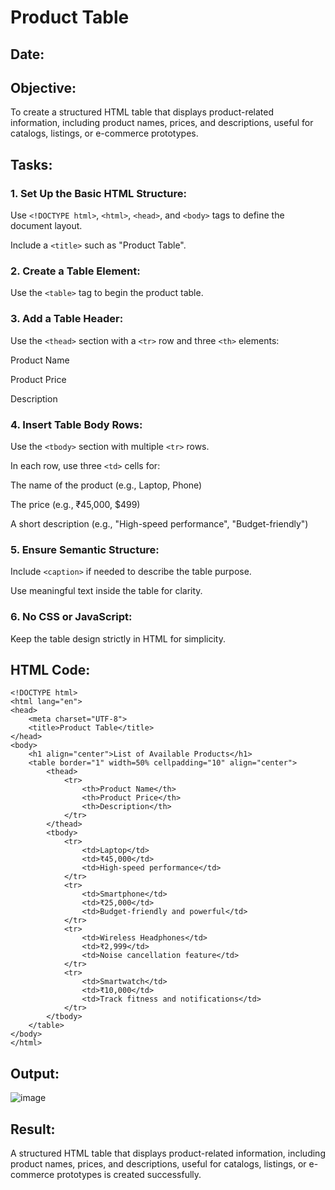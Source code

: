 # Product Table
## Date:
## Objective:

To create a structured HTML table that displays product-related information, including product names, prices, and descriptions, useful for catalogs, listings, or e-commerce prototypes.

## Tasks:

### 1. Set Up the Basic HTML Structure:

Use ```<!DOCTYPE html>```, ```<html>```, ```<head>```, and ```<body>``` tags to define the document layout.

Include a ```<title>``` such as "Product Table".

### 2. Create a Table Element:

Use the ```<table>``` tag to begin the product table.

### 3. Add a Table Header:

Use the ```<thead>``` section with a ```<tr>``` row and three ```<th>``` elements:

Product Name

Product Price

Description

### 4. Insert Table Body Rows:

Use the ```<tbody>``` section with multiple ```<tr>``` rows.

In each row, use three ```<td>``` cells for:

The name of the product (e.g., Laptop, Phone)

The price (e.g., ₹45,000, $499)

A short description (e.g., "High-speed performance", "Budget-friendly")

### 5. Ensure Semantic Structure:

Include ```<caption>``` if needed to describe the table purpose.

Use meaningful text inside the table for clarity.

### 6. No CSS or JavaScript:

Keep the table design strictly in HTML for simplicity.
## HTML Code:
```
<!DOCTYPE html>
<html lang="en">
<head>
    <meta charset="UTF-8">
    <title>Product Table</title>
</head>
<body>
    <h1 align="center">List of Available Products</h1>
    <table border="1" width=50% cellpadding="10" align="center">
        <thead>
            <tr>
                <th>Product Name</th>
                <th>Product Price</th>
                <th>Description</th>
            </tr>
        </thead>
        <tbody>
            <tr>
                <td>Laptop</td>
                <td>₹45,000</td>
                <td>High-speed performance</td>
            </tr>
            <tr>
                <td>Smartphone</td>
                <td>₹25,000</td>
                <td>Budget-friendly and powerful</td>
            </tr>
            <tr>
                <td>Wireless Headphones</td>
                <td>₹2,999</td>
                <td>Noise cancellation feature</td>
            </tr>
            <tr>
                <td>Smartwatch</td>
                <td>₹10,000</td>
                <td>Track fitness and notifications</td>
            </tr>
        </tbody>
    </table>
</body>
</html>
```
## Output:
![image](https://github.com/user-attachments/assets/7798cd6d-88ed-4a3e-b4aa-dec5010726f5)

## Result:
A structured HTML table that displays product-related information, including product names, prices, and descriptions, useful for catalogs, listings, or e-commerce prototypes is created successfully.
